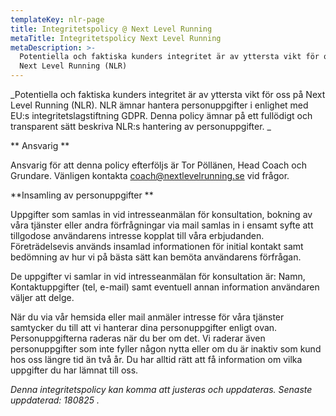 ```yaml
---
templateKey: nlr-page
title: Integritetspolicy @ Next Level Running
metaTitle: Integritetspolicy Next Level Running
metaDescription: >-
  Potentiella och faktiska kunders integritet är av yttersta vikt för oss på
  Next Level Running (NLR)
---
```

_Potentiella och faktiska kunders integritet är av yttersta vikt för oss på Next Level Running (NLR). NLR ämnar hantera personuppgifter i enlighet med EU:s integritetslagstiftning GDPR. Denna policy ämnar på ett fullödigt och transparent sätt beskriva NLR:s hantering av personuppgifter.
_

**
Ansvarig
**

Ansvarig för att denna policy efterföljs är Tor Pöllänen, Head Coach och Grundare. Vänligen kontakta coach@nextlevelrunning.se vid frågor.

**Insamling av personuppgifter
**

Uppgifter som samlas in vid intresseanmälan för konsultation, bokning av våra tjänster eller andra förfrågningar via mail samlas in i ensamt syfte att tillgodose användarens intresse kopplat till våra erbjudanden. Företrädelsevis används insamlad informationen för initial kontakt samt bedömning av hur vi på bästa sätt kan bemöta användarens förfrågan.

De uppgifter vi samlar in vid intresseanmälan för konsultation är: Namn, Kontaktuppgifter (tel, e-mail) samt eventuell annan information användaren väljer att delge.

När du via vår hemsida eller mail anmäler intresse för våra tjänster samtycker du till att vi hanterar dina personuppgifter enligt ovan. Personuppgifterna raderas när du ber om det. Vi raderar även personuppgifter som inte fyller någon nytta eller om du är inaktiv som kund hos oss längre tid än två år. Du har alltid rätt att få information om vilka uppgifter du har lämnat till oss.

_Denna integritetspolicy kan komma att justeras och uppdateras.
 Senaste uppdaterad: 180825
._
